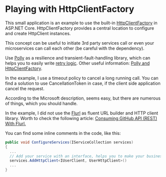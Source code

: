 # Playing with HttpClientFactory

This small application is an example to use the built-in [HttpClientFactory](https://docs.microsoft.com/en-ie/aspnet/core/fundamentals/http-requests?view=aspnetcore-2.2 "HttpClientFactory") in ASP.NET Core.
HttpClientFactory provides a central location to configure and create HttpClient instances.

This concept can be useful to initiate 3rd party services call or even your microservices can call each other (be careful with the dependency).

Use [Polly](https://github.com/App-vNext/Polly "Polly") as a resilience and transient-fault-handling library, which can helps you to easily write [retry logic](https://docs.microsoft.com/en-ie/aspnet/core/fundamentals/http-requests?view=aspnetcore-2.2#use-polly-based-handlers "retry logic").
Other useful information: [Polly and HttpClientFactory](https://github.com/App-vNext/Polly/wiki/Polly-and-HttpClientFactory "Polly and HttpClientFactory").

In the example, I use a timeout policy to cancel a long running call. You can find a solution to use CancellationToken in case, if the client side application cancel the request.

According to the Microsoft description, seems easy, but there are numerous of things, which you should handle.

In the example, I did not use the [Flurl](https://flurl.io "Flurl") as fluent URL builder and HTTP client library. Worth to check the following article: [Consuming GitHub API (REST) With Flurl.](https://code-maze.com/consuming-github-api-rest-with-flurl "Consuming GitHub API (REST) With Flurl") 

You can find some inline comments in the code, like this:
```csharp
public void ConfigureServices(IServiceCollection services)
{
  ...
  // Add your service with an interface, helps you to make your business logic testable.
  services.AddHttpClient<IUserClient, UserHttpClient>()
  ...
}
```
